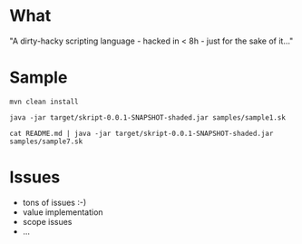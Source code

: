 # What

"A dirty-hacky scripting language - hacked in < 8h - just for the sake of it..."

# Sample

    mvn clean install
    
    java -jar target/skript-0.0.1-SNAPSHOT-shaded.jar samples/sample1.sk
    
    cat README.md | java -jar target/skript-0.0.1-SNAPSHOT-shaded.jar samples/sample7.sk

# Issues

- tons of issues :-)
- value implementation
- scope issues
- ...
